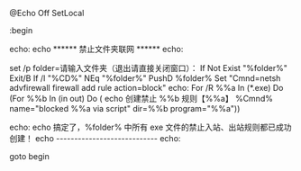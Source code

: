 @Echo Off
SetLocal

:begin

echo:
echo ****** 禁止文件夹联网 ******
echo:

set /p folder=请输入文件夹（退出请直接关闭窗口）： 
If Not Exist "%folder%\" Exit/B
If /I "%CD%" NEq "%folder%" PushD %folder%
Set "Cmnd=netsh advfirewall firewall add rule action=block"
echo:
For /R %%a In (*.exe) Do (For %%b In (in out) Do (
      echo 创建禁止 %%b 规则【%%a】
      %Cmnd% name="blocked %%a via script" dir=%%b program="%%a"))

echo:
echo 搞定了，%folder% 中所有 exe 文件的禁止入站、出站规则都已成功创建！
echo ----------------------------
echo:

goto begin
